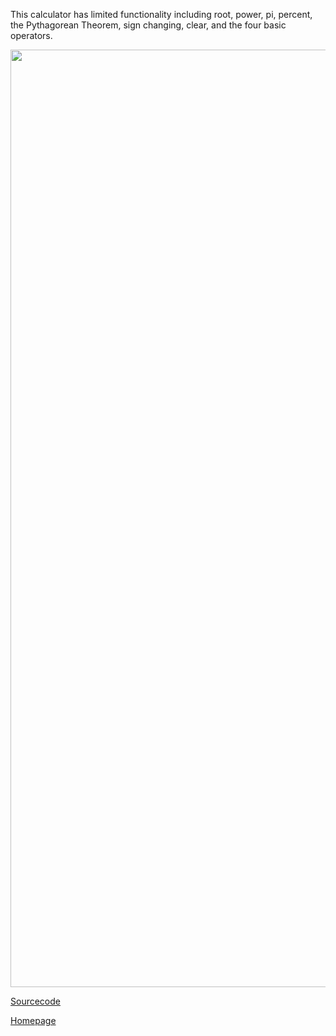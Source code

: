 This calculator has limited functionality including root, power, pi, percent, the Pythagorean Theorem, sign changing, clear, and the four basic operators.

<img src = "https://Cosmaniac.github.io/Portfolio_2017-2018/Calc.png" width = "1500"/>

[Sourcecode](https://Cosmaniac.github.io/Portfolio_2017-2018/Calculator/Markdown)

[Homepage](https://cosmaniac.github.io/Portfolio_2017-2018/)
